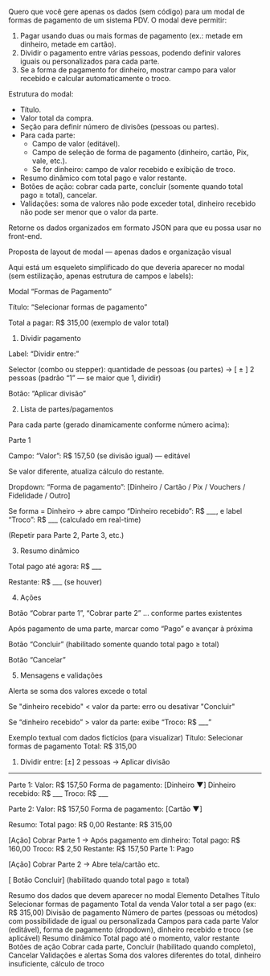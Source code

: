 

Quero que você gere apenas os dados (sem código) para um modal de formas de pagamento de um sistema PDV. O modal deve permitir:

1. Pagar usando duas ou mais formas de pagamento (ex.: metade em dinheiro, metade em cartão).
2. Dividir o pagamento entre várias pessoas, podendo definir valores iguais ou personalizados para cada parte.
3. Se a forma de pagamento for dinheiro, mostrar campo para valor recebido e calcular automaticamente o troco.

Estrutura do modal:
- Título.
- Valor total da compra.
- Seção para definir número de divisões (pessoas ou partes).
- Para cada parte:
  - Campo de valor (editável).
  - Campo de seleção de forma de pagamento (dinheiro, cartão, Pix, vale, etc.).
  - Se for dinheiro: campo de valor recebido e exibição de troco.
- Resumo dinâmico com total pago e valor restante.
- Botões de ação: cobrar cada parte, concluir (somente quando total pago ≥ total), cancelar.
- Validações: soma de valores não pode exceder total, dinheiro recebido não pode ser menor que o valor da parte.

Retorne os dados organizados em formato JSON para que eu possa usar no front-end.


Proposta de layout de modal — apenas dados e organização visual

Aqui está um esqueleto simplificado do que deveria aparecer no modal (sem estilização, apenas estrutura de campos e labels):

Modal “Formas de Pagamento”

Título: “Selecionar formas de pagamento”

Total a pagar: R$ 315,00 (exemplo de valor total)

1. Dividir pagamento

Label: “Dividir entre:”

Selector (combo ou stepper): quantidade de pessoas (ou partes) → [ ± ] 2 pessoas (padrão “1” — se maior que 1, dividir)

Botão: “Aplicar divisão”

2. Lista de partes/pagamentos

Para cada parte (gerado dinamicamente conforme número acima):

Parte 1

Campo: “Valor”: R$ 157,50 (se divisão igual) — editável

Se valor diferente, atualiza cálculo do restante.

Dropdown: “Forma de pagamento”: [Dinheiro / Cartão / Pix / Vouchers / Fidelidade / Outro]

Se forma = Dinheiro → abre campo “Dinheiro recebido”: R$ ___, e label “Troco”: R$ ___ (calculado em real-time)

(Repetir para Parte 2, Parte 3, etc.)

3. Resumo dinâmico

Total pago até agora: R$ ___

Restante: R$ ___ (se houver)

4. Ações

Botão “Cobrar parte 1”, “Cobrar parte 2” ... conforme partes existentes

Após pagamento de uma parte, marcar como “Pago” e avançar à próxima

Botão “Concluir” (habilitado somente quando total pago ≥ total)

Botão “Cancelar”

5. Mensagens e validações

Alerta se soma dos valores excede o total

Se "dinheiro recebido" < valor da parte: erro ou desativar "Concluir"

Se “dinheiro recebido” > valor da parte: exibe “Troco: R$ ___”

Exemplo textual com dados fictícios (para visualizar)
Título: Selecionar formas de pagamento
Total: R$ 315,00

1. Dividir entre: [±] 2 pessoas → Aplicar divisão

----------------------------------------
Parte 1:
 Valor: R$ 157,50
 Forma de pagamento: [Dinheiro ▼]
 Dinheiro recebido: R$ ___
 Troco: R$ ___

Parte 2:
 Valor: R$ 157,50
 Forma de pagamento: [Cartão ▼]

Resumo:
 Total pago: R$ 0,00
 Restante: R$ 315,00

[Ação] Cobrar Parte 1 → Após pagamento em dinheiro:
 Total pago: R$ 160,00
 Troco: R$ 2,50
 Restante: R$ 157,50
 Parte 1: Pago

[Ação] Cobrar Parte 2 → Abre tela/cartão etc.

[ Botão Concluir] (habilitado quando total pago ≥ total)

Resumo dos dados que devem aparecer no modal
Elemento	Detalhes
Título	Selecionar formas de pagamento
Total da venda	Valor total a ser pago (ex: R$ 315,00)
Divisão de pagamento	Número de partes (pessoas ou métodos) com possibilidade de igual ou personalizada
Campos para cada parte	Valor (editável), forma de pagamento (dropdown), dinheiro recebido e troco (se aplicável)
Resumo dinâmico	Total pago até o momento, valor restante
Botões de ação	Cobrar cada parte, Concluir (habilitado quando completo), Cancelar
Validações e alertas	Soma dos valores diferentes do total, dinheiro insuficiente, cálculo de troco